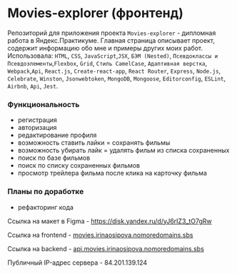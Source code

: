 # Movies-explorer (фронтенд)
Репозиторий для приложения проекта `Movies-explorer` - дипломная работа в Яндекс.Практикуме. Главная страница
описывает проект, содержит информацию обо мне и примеры других моих работ.
Использовала: `HTML`, `CSS`, `JavaScript`,`JSX`, `БЭМ (Nested)`,
`Псевдоклассы и Псевдоэлементы`,`Flexbox`, `Grid`, `Стиль CamelCase`,
`Адаптивная верстка`, `Webpack`,`Api`, `React.js`, `Create-react-app`,
`React Router`, `Express`, `Node.js`, `Celebrate`, `Winston`, `Jsonwebtoken`,
`MongoDB`, `Mongoose`, `Editorconfig`, `ESLint`, `Airbnb`, `Api`, `Jest`.

  
### Функциональность
* регистрация
* авторизация
* редактирование профиля
* возможность ставить лайки = сохранять фильмы
* возможность убирать лайк = удалять фильм из списка сохраненных
* поиск по базе фильмов
* поиск по списку сохраненных фильмов
* просмотр трейлера фильма после клика на карточку фильма

### Планы по доработке
* рефакторинг кода

Ссылка на макет в Figma - https://disk.yandex.ru/d/yJ6rIZ3_tO7gRw

Ссылка на frontend - [movies.irinaosipova.nomoredomains.sbs](movies.irinaosipova.nomoredomains.sbs)

Ссылка на backend - [api.movies.irinaosipova.nomoredomains.sbs](api.movies.irinaosipova.nomoredomains.sbs)

Публичный IP-адрес сервера - 84.201.139.124
